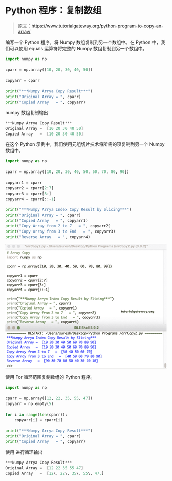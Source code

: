 # Python 程序：复制数组

> 原文：<https://www.tutorialgateway.org/python-program-to-copy-an-array/>

编写一个 Python 程序，将 Numpy 数组复制到另一个数组中。在 Python 中，我们可以使用 equals 运算符将完整的 Numpy 数组复制到另一个数组中。

```py
import numpy as np

cparr = np.array([10, 20, 30, 40, 50])

copyarr = cparr

print("***Numpy Arrya Copy Result***")
print("Original Array = ", cparr)
print("Copied Array   = ", copyarr)
```

numpy 数组复制输出

```py
***Numpy Arrya Copy Result***
Original Array =  [10 20 30 40 50]
Copied Array   =  [10 20 30 40 50]
```

在这个 Python 示例中，我们使用元组切片技术将所需的项复制到另一个 Numpy 数组中。

```py
import numpy as np

cparr = np.array([10, 20, 30, 40, 50, 60, 70, 80, 90])

copyarr1 = cparr
copyarr2 = cparr[2:7]
copyarr3 = cparr[3:]
copyarr4 = cparr[::-1]

print("***Numpy Arrya Index Copy Result by Slicing***")
print("Original Array = ", cparr)
print("Copied Array   = ", copyarr1)
print("Copy Array from 2 to 7   = ", copyarr2)
print("Copy Array from 3 to End   = ", copyarr3)
print("Reverse Array   = ", copyarr4)
```

![Python Program to Copy an Array 2](img/554fa325d0c1b21e672c887f48c4ad0e.png)

使用 For 循环范围复制数组的 Python 程序。

```py
import numpy as np

cparr = np.array([12, 22, 35, 55, 47])
copyarr = np.empty(5)

for i in range(len(cparr)):
    copyarr[i] = cparr[i]

print("***Numpy Arrya Copy Result***")
print("Original Array = ", cparr)
print("Copied Array   = ", copyarr)
```

使用 进行循环输出

```py
***Numpy Arrya Copy Result***
Original Array =  [12 22 35 55 47]
Copied Array   =  [12\. 22\. 35\. 55\. 47.]
```